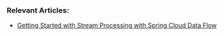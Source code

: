 ### Relevant Articles:

- [Getting Started with Stream Processing with Spring Cloud Data Flow](http://www.baeldung.com/spring-cloud-data-flow-stream-processing)

